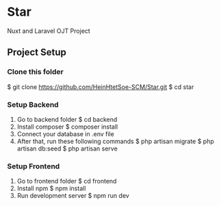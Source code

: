 # Star
Nuxt and Laravel OJT Project
## Project Setup
### Clone this folder
$ git clone https://github.com/HeinHtetSoe-SCM/Star.git
$ cd star
### Setup Backend
1. Go to backend folder
$ cd backend
2. Install composer
$ composer install
3. Connect your database in .env file
4. After that, run these following commands
$ php artisan migrate
$ php artisan db:seed
$ php artisan serve

### Setup Frontend
1. Go to frontend folder
$ cd frontend
2. Install npm
$ npm install
3. Run development server
$ npm run dev

